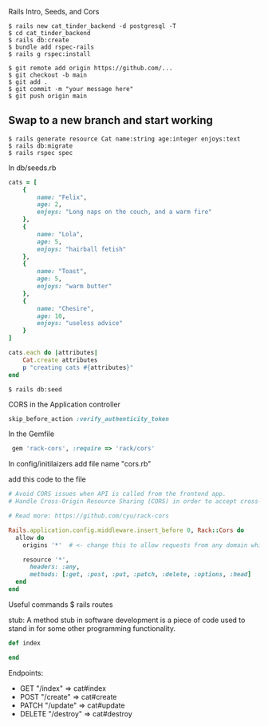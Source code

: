 Rails Intro, Seeds, and Cors

```
$ rails new cat_tinder_backend -d postgresql -T 
$ cd cat_tinder_backend
$ rails db:create
$ bundle add rspec-rails
$ rails g rspec:install

$ git remote add origin https://github.com/...
$ git checkout -b main
$ git add .
$ git commit -m "your message here"
$ git push origin main
```

## Swap to a new branch and start working

```
$ rails generate resource Cat name:string age:integer enjoys:text
$ rails db:migrate
$ rails rspec spec

```
<!-- just to make sure things didn't break -->
  
In db/seeds.rb 
```ruby
cats = [
    {
        name: "Felix",
        age: 2,
        enjoys: "Long naps on the couch, and a warm fire"
    },
    {
        name: "Lola",
        age: 5,
        enjoys: "hairball fetish"
    },
    {
        name: "Toast",
        age: 5,
        enjoys: "warm butter"
    },
    {
        name: "Chesire",
        age: 10,
        enjoys: "useless advice"
    }
]

cats.each do |attributes|
    Cat.create attributes
    p "creating cats #{attributes}"
end
```
```
$ rails db:seed
```
CORS
 in the Application controller
 ```ruby
 skip_before_action :verify_authenticity_token
```
  
In the Gemfile

```ruby
 gem 'rack-cors', :require => 'rack/cors'
```

In config/initilaizers add file name "cors.rb"

add this code to the file 
```ruby
# Avoid CORS issues when API is called from the frontend app.
# Handle Cross-Origin Resource Sharing (CORS) in order to accept cross-origin AJAX requests.

# Read more: https://github.com/cyu/rack-cors

Rails.application.config.middleware.insert_before 0, Rack::Cors do
  allow do
    origins '*'  # <- change this to allow requests from any domain while in development.

    resource '*',
      headers: :any,
      methods: [:get, :post, :put, :patch, :delete, :options, :head]
  end
end
```

Useful commands 
$ rails routes
  
stub: A method stub in software development is a piece of code used to stand in for some other programming functionality.
```ruby
def index

end
```

Endpoints: 
- GET "/index" =>  cat#index  
- POST "/create" => cat#create  
- PATCH "/update" => cat#update  
- DELETE "/destroy" => cat#destroy  

    